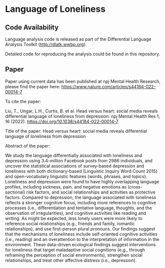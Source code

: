 # Language of Loneliness

## Code Availability

Language analysis code is released as part of the Differential Language Analysis Toolkit (http://dlatk.wwbp.org).

Detailed code for reproducing the analysis could be found in this repository.

## Paper

Paper using current data has been published at npj Mental Health Research, please find the paper here: https://www.nature.com/articles/s44184-022-00014-7

To cite the paper:

Liu, T., Ungar, L.H., Curtis, B. et al. Head versus heart: social media reveals differential language of loneliness from depression. npj Mental Health Res 1, 16 (2022). https://doi.org/10.1038/s44184-022-00014-7

Title of the paper: Head versus heart: social media reveals differential language of loneliness from depression

Abstract of the paper:

We study the language differentially associated with loneliness and depression using 3.4-million Facebook posts from 2986 individuals, and uncover the statistical associations of survey-based depression and loneliness with both dictionary-based (Linguistic Inquiry Word Count 2015) and open-vocabulary linguistic features (words, phrases, and topics). Loneliness and depression were found to have highly overlapping language profiles, including sickness, pain, and negative emotions as (cross-sectional) risk factors, and social relationships and activities as protective factors. Compared to depression, the language associated with loneliness reflects a stronger cognitive focus, including more references to cognitive processes (i.e., differentiation and tentative language, thoughts, and the observation of irregularities), and cognitive activities like reading and writing. As might be expected, less lonely users were more likely to reference social relationships (e.g., friends and family, romantic relationships), and use first-person plural pronouns. Our findings suggest that the mechanisms of loneliness include self-oriented cognitive activities (i.e., reading) and an overattention to the interpretation of information in the environment. These data-driven ecological findings suggest interventions for loneliness that target maladaptive social cognitions (e.g., through reframing the perception of social environments), strengthen social relationships, and treat other affective distress (i.e., depression).
